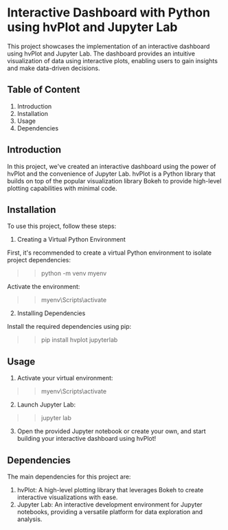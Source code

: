 # Interactive Dashboard with Python using hvPlot and Jupyter Lab

This project showcases the implementation of an interactive dashboard using hvPlot and Jupyter Lab. The dashboard provides an intuitive visualization of data using interactive plots, enabling users to gain insights and make data-driven decisions.


## Table of Content
1. Introduction
2. Installation
3. Usage
4. Dependencies

## Introduction
In this project, we've created an interactive dashboard using the power of hvPlot and the convenience of Jupyter Lab. hvPlot is a Python library that builds on top of the popular visualization library Bokeh to provide high-level plotting capabilities with minimal code.

## Installation

To use this project, follow these steps:

1. Creating a Virtual Python Environment

First, it's recommended to create a virtual Python environment to isolate project dependencies:
>> python -m venv myenv

Activate the environment:
>> myenv\Scripts\activate

2. Installing Dependencies

Install the required dependencies using pip:
>> pip install hvplot jupyterlab

## Usage

1. Activate your virtual environment:
 >> myenv\Scripts\activate

2. Launch Jupyter Lab:
>> jupyter lab

3. Open the provided Jupyter notebook or create your own, and start building your interactive dashboard using hvPlot!

 ## Dependencies

The main dependencies for this project are:

1. hvPlot: A high-level plotting library that leverages Bokeh to create interactive visualizations with ease.
2. Jupyter Lab: An interactive development environment for Jupyter notebooks, providing a versatile platform for data exploration and analysis.




